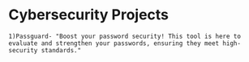 # Cybersecurity Projects

``
1)Passguard- "Boost your password security! This tool is here to evaluate and strengthen your passwords, ensuring they meet high-security standards."
``